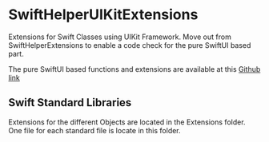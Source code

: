 # SwiftHelperUIKitExtensions
Extensions for Swift Classes using UIKit Framework. Move out from SwiftHelperExtensions to enable a code check for the pure SwiftUI based part.

The pure SwiftUI based functions and extensions are available at this [Github link](https://github.com/Bollerd/SwiftHelper)

## Swift Standard Libraries

Extensions for the different Objects are located in the Extensions folder. One file for each standard file is locate in this folder.
